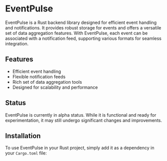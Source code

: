 # EventPulse

EventPulse is a Rust backend library designed for efficient event handling and
notifications. It provides robust storage for events and offers a versatile set
of data aggregation features. With EventPulse, each event can be associated with
a notification feed, supporting various formats for seamless integration.

## Features

- Efficient event handling
- Flexible notification feeds
- Rich set of data aggregation tools
- Designed for scalability and performance

## Status

EventPulse is currently in alpha status. While it is functional and ready for
experimentation, it may still undergo significant changes and improvements.

## Installation

To use EventPulse in your Rust project, simply add it as a dependency in your
`Cargo.toml` file:
